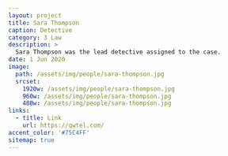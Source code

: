 ```yaml
---
layout: project
title: Sara Thompson
caption: Detective
category: 3 Law
description: >
  Sara Thompson was the lead detective assigned to the case.
date: 1 Jun 2020
image: 
  path: /assets/img/people/sara-thompson.jpg
  srcset: 
    1920w: /assets/img/people/sara-thompson.jpg
    960w: /assets/img/people/sara-thompson.jpg
    480w: /assets/img/people/sara-thompson.jpg
links:
  - title: Link
    url: https://qwtel.com/
accent_color: '#75C4FF'
sitemap: true
---
```

